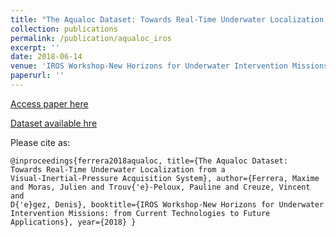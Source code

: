 ```yaml
---
title: "The Aqualoc Dataset: Towards Real-Time Underwater Localization from a Visual-Inertial-Pressure Acquisition System"
collection: publications
permalink: /publication/aqualoc_iros
excerpt: ''
date: 2018-06-14
venue: 'IROS Workshop-New Horizons for Underwater Intervention Missions: from Current Technologies to Future Applications'
paperurl: ''
---
```


[Access paper here](https://arxiv.org/pdf/1809.07076.pdf)

[Dataset available hre](http://www.lirmm.fr/aqualoc/)

Please cite as:

<code>@inproceedings{ferrera2018aqualoc,
  title={The Aqualoc Dataset: Towards Real-Time Underwater Localization from a Visual-Inertial-Pressure Acquisition System},
  author={Ferrera, Maxime and Moras, Julien and Trouv{\'e}-Peloux, Pauline and Creuze, Vincent and D{\'e}gez, Denis},
  booktitle={IROS Workshop-New Horizons for Underwater Intervention Missions: from Current Technologies to Future Applications},
  year={2018}
}

</code>
